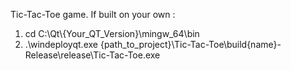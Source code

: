 Tic-Tac-Toe game. 
If built on your own : 
  1. cd C:\Qt\\{Your_QT_Version}\mingw_64\bin
  2. .\windeployqt.exe {path_to_project}\Tic-Tac-Toe\build\{name}-Release\release\Tic-Tac-Toe.exe

